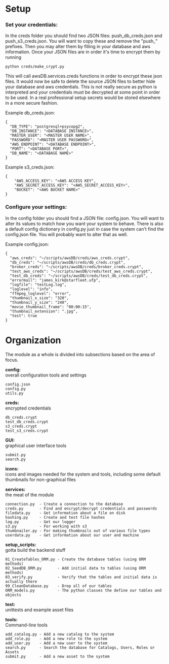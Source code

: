 # Setup

### Set your credentials:
In the creds folder you should find two JSON files: push_db_creds.json and 
push_s3_creds.json. You will want to copy these and remove the "push_" prefixes. 
Then you may alter them by filling in your database and aws information. Once 
your JSON files are in order it's time to encrypt them by running 

    python creds/make_crypt.py

This will call awsDB.services.creds functions in order to encrypt these json files. 
It would now be safe to delete the source JSON files to better hide your database 
and aws credentials. This is not really secure as python is interpreted and your
credentials must be decrypted at some point in order to be used. In a real 
professional setup secrets would be stored elsewhere in a more secure fashion.

Example db_creds.json:

    {
      "DB_TYPE": "postgresql+psycopg2",
      "DB_INSTANCE": "<DATABASE INSTANCE>",
      "MASTER_USER": "<MASTER USER NAME>",
      "PASSWORD": "<MASTER USER PASSWORD>",
      "AWS_ENDPOINT": "<DATABASE ENDPOINT>",
      "PORT": "<DATABASE PORT>",
      "DB_NAME": "<DATABASE NAME>"
    }

Example s3_creds.json: 

    {
        "AWS_ACCESS_KEY": "<AWS ACCESS KEY",
        "AWS_SECRET_ACCESS_KEY": "<AWS_SECRET_ACCESS_KEY>",
        "BUCKET": "<AWS BUCKET NAME>"
    }

### Configure your settings:
In the config folder you should find a JSON file: config.json. You will want 
to alter its values to match how you want your system to behave. There is also a 
default config dictionary in config.py just in case the system can't find the 
config.json file. You will probably want to alter that as well.

Example config.json:

    {
      "aws_creds": "~/scripts/awsDB/creds/aws_creds.crypt",
      "db_creds": "~/scripts/awsDB/creds/db_creds.crypt",
      "broker_creds": "~/scripts/awsDB/creds/broker_creds.crypt",
      "test_aws_creds": "~/scripts/awsDB/creds/test_aws_creds.crypt",
      "test_db_creds": "~/scripts/awsDB/creds/test_db_creds.crypt",
      "errormail": "james_kirk@starfleet.ufp",
      "logfile": "testLog.log",
      "loglevel": "info",
      "ffmpeg_loglevel": "error",
      "thumbnail_x_size": "320",
      "thumbnail_y_size": "240",
      "movie_thumbnail_frame": "00:00:15",
      "thumbnail_extension": ".jpg",
      "test": true
    }

# Organization
The module as a whole is divided into subsections based on the area of focus.

**config:**  
overall configuration tools and settings

    config.json
    config.py
    utils.py

**creds:**  
encrypted credentials

    db_creds.crypt
    test_db_creds.crypt
    s3_creds.crypt
    test_s3_creds.crypt

**GUI:**  
graphical user interface tools

    submit.py
    search.py

**icons:**  
icons and images needed for the system and tools, including some default thumbnails
for non-graphical files


**services:**  
the meat of the module

    connection.py  - Create a connection to the database
    creds.py       - Find and encrypt/decrypt credentials and passwords
    filedata.py    - Get information about a file on disk
    hashing.py     - Create and test file hashes
    log.py         - Get our logger
    s3.py          - For working with s3
    thumbnailer.py - For making thumbnails out of various file types
    userdata.py    - Get information about our user and machine

**setup_scripts:**  
gotta build the backend stuff

    01_CreateTables_ORM.py - Create the database tables (using ORM methods)
    02_SeedDB_ORM.py       - Add initial data to tables (using ORM methods)
    03_verify.py           - Verify that the tables and initial data is actually there
    99_CleanDatabase.py    - Drop all of our tables
    ORM_models.py          - The python classes the define our tables and objects

**test:**  
unittests and example asset files

**tools:**  
Command-line tools

    add_catalog.py - Add a new catalog to the system
    add_role.py    - Add a new role to the system
    add_user.py    - Add a new user to the system
    search.py      - Search the database for Catalogs, Users, Roles or Assets
    submit.py      - Add a new asset to the system
